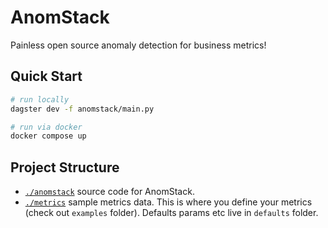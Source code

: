 # AnomStack

Painless open source anomaly detection for business metrics!

## Quick Start

```bash
# run locally
dagster dev -f anomstack/main.py
```

```bash
# run via docker
docker compose up
```

## Project Structure

- [`./anomstack`](./anomstack) source code for AnomStack.
- [`./metrics`](./metrics) sample metrics data. This is where you define your metrics (check out `examples` folder). Defaults params etc live in `defaults` folder.
